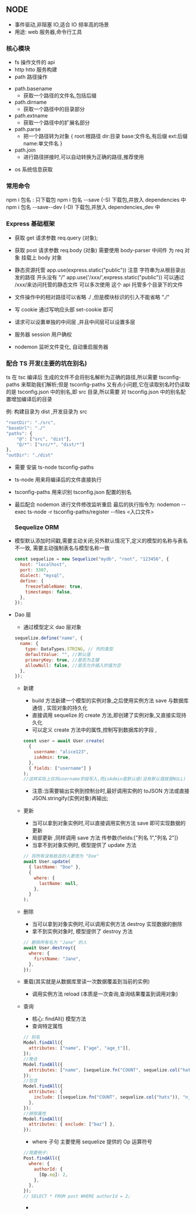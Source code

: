 ## NODE

- 事件驱动,非阻塞 IO,适合 IO 频率高的场景
- 用途: web 服务器,命令行工具

### 核心模块

- fs 操作文件的 api
- http htto 服务构建
- path 路径操作

* path.basename
  - 获取一个路径的文件名,包括后缀
* path.dirname
  - 获取一个路径中的目录部分
* path.extname
  - 获取一个路径中的扩展名部分
* path.parse
  - 把一个路径转为对象
    {
    root:根路径
    dir:目录
    base:文件名,有后缀
    ext:后缀
    name:单文件名
    }
* path.join
  - 进行路径拼接时,可以自动转换为正确的路径,推荐使用

- os 系统信息获取

### 常用命令

npm i 包名 : 只下载包
npm i 包名 --save (-S) 下载包,并放入 dependencies 中
npm i 包名 --save--dev (-D) 下载包,并放入 dependencies_dev 中

### Express 基础框架

- 获取 get 请求参数 req.query (对象);
- 获取 post 请求参数 req.body (对象) 需要使用 body-parser 中间件 为 req 对象 挂载上 body 对象
- 静态资源托管 app.use(express.static("public")) 注意 字符串为从根目录出发的路径 开头没有 "/"
  app.use('/xxx/',express.static("public")) 可以通过 /xxx/来访问托管的静态文件
  可以多次使用 这个 api 托管多个目录下的文件

- 文件操作中的相对路径可以省略 ./ ,但是模块标识的引入不能省略 "./"
- 写 cookie 通过写响应头部 set-cookie 即可
- 请求可以设置单独的中间层 ,并且中间层可以设置多层
- 服务器 session 用户确权
- nodemon 监听文件变化, 自动重启服务器

### 配合 TS 开发(主要的坑在别名)

ts 在 tsc 编译后 生成的文件不会将别名解析为正确的路径,所以需要 tsconfig-paths 来帮助我们解析;但是 tsconfig-paths 又有点小问题,它在读取别名时仍读取的是 tsconfig.json 中的别名,即 src 目录,所以需要
对 tsconfig.json 中的别名配置增加编译后的目录

例: 构建目录为 dist ,开发目录为 src

```js
"rootDir": "./src",
"baseUrl": "./"
"paths": {
    "@": ["src", "dist"],
    "@/*": ["src/*", "dist/*"]
},
"outDir": "./dist"
```

- 需要 安装 ts-node tsconfig-paths
- ts-node 用来将编译后的文件直接执行
- tsconfig-paths 用来识别 tsconfig.json 配置的别名
- 最后配合 nodemon 进行文件修改监听重启
  最后的执行指令为: nodemon --exec ts-node -r tsconfig-paths/register --files <入口文件>

  ### Sequelize ORM

- 模型默认添加时间戳,需要主动关闭;另外默认情况下,定义的模型的名称与表名不一致, 需要主动强制表名与模型名称一致

  ```js
  const sequelize = new Sequelize("mydb", "root", "123456", {
    host: "localhost",
    port: 3307,
    dialect: "mysql",
    define: {
      freezeTableName: true,
      timestamps: false,
    },
  });
  ```

- Dao 层

  - 通过模型定义 dao 层对象

  ```js
  sequelize.define("name", {
    name: {
      type: DataTypes.STRING, // 列的类型
      defaultValue: "", //默认值
      primaryKey: true, //是否为主键
      allowNull: false, //是否允许插入的值为空
    },
  });
  ```

  - 新建
    - build 方法新建一个模型的实例对象,之后使用实例方法 save 与数据库通信 , 实现对象的持久化
    - 直接调用 sequelize 的 create 方法,即创建了实例对象,又直接实现持久化
    - 可以定义 create 方法中的属性,控制写到数据库的字段 ,
    ```js
    const user = await User.create(
      {
        username: "alice123",
        isAdmin: true,
      },
      { fields: ["username"] }
    );
    //这样实际上仅将username字段写入,而isAdmin是默认值(没有默认值就是NULL)
    ```
    - 注意:当需要输出实例到控制台时,最好调用实例的 toJSON 方法或直接 JSON.stringify(实例对象)再输出;
  - 更新
    - 当可以拿到对象实例时,可以直接调用实例方法 save 即可实现数据的更新
    - 局部更新 ,同样调用 save 方法 传参数{fields:["列名 1","列名 2"]}
    - 当拿不到对象实例时, 模型提供了 update 方法
    ```js
    // 将所有没有姓氏的人更改为 "Doe"
    await User.update(
      { lastName: "Doe" },
      {
        where: {
          lastName: null,
        },
      }
    );
    ```
  - 删除
    - 当可以拿到对象实例时,可以调用实例方法 destroy 实现数据的删除
    - 拿不到实例对象时, 模型提供了 destroy 方法
    ```js
    // 删除所有名为 "Jane" 的人
    await User.destroy({
      where: {
        firstName: "Jane",
      },
    });
    ```
  - 重载(其实就是从数据库里读一次数据覆盖到当前的实例)

    - 调用实例方法 reload (本质是一次查询,查询结果覆盖到调用对象)

  - 查询
    - 核心: findAll() 模型方法
    - 查询特定属性
    ```js
    // 别名
    Model.findAll({
      attributes: ["name", ["age", "age_t"]],
    });
    //聚合
    Model.findAll({
      attributes: ["name", [sequelize.fn("COUNT", sequelize.col("hat")), "n_hats"]],
    });
    //包含
    Model.findAll({
      attributes: {
        include: [[sequelize.fn("COUNT", sequelize.col("hats")), "n_hats"]],
      },
    });
    //排除属性
    Model.findAll({
      attributes: { exclude: ["baz"] },
    });
    ```
    - where 子句 主要使用 sequelize 提供的 Op 运算符号
    ```js
    //简要例子:
    Post.findAll({
      where: {
        authorId: {
          [Op.eq]: 2,
        },
      },
    });
    // SELECT * FROM post WHERE authorId = 2;
    ```
    -
